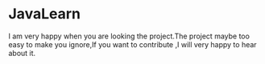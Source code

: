 # JavaLearn
I am very happy when you are looking the project.The project maybe too easy to make you ignore,If you want to contribute ,I will 
very happy to hear about it.
